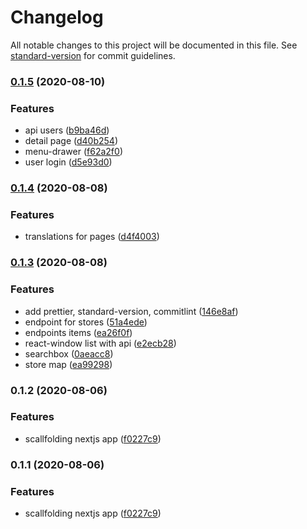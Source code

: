 # Changelog

All notable changes to this project will be documented in this file. See [standard-version](https://github.com/conventional-changelog/standard-version) for commit guidelines.

### [0.1.5](https://github.com/mtorre4580/app-reef/compare/v0.1.4...v0.1.5) (2020-08-10)


### Features

* api users ([b9ba46d](https://github.com/mtorre4580/app-reef/commit/b9ba46d6a82bc9d5ae05c36cb6e9bc264aa1a999))
* detail page ([d40b254](https://github.com/mtorre4580/app-reef/commit/d40b254c1de095073476054761b5aa0fec5fcfc5))
* menu-drawer ([f62a2f0](https://github.com/mtorre4580/app-reef/commit/f62a2f0d2ad8595b5e82f57cd0bc5f4307d26be1))
* user login ([d5e93d0](https://github.com/mtorre4580/app-reef/commit/d5e93d050d6671016419e18dbf8e2b98148798d4))

### [0.1.4](https://github.com/mtorre4580/app-reef/compare/v0.1.3...v0.1.4) (2020-08-08)


### Features

* translations for pages ([d4f4003](https://github.com/mtorre4580/app-reef/commit/d4f4003549059a69cae3aafb5449383afd9a3d69))

### [0.1.3](https://github.com/mtorre4580/app-reef/compare/v0.1.2...v0.1.3) (2020-08-08)


### Features

* add prettier, standard-version, commitlint ([146e8af](https://github.com/mtorre4580/app-reef/commit/146e8af3c203c0469f6ccfa3fc4b7d87c6e38924))
* endpoint for stores ([51a4ede](https://github.com/mtorre4580/app-reef/commit/51a4edea16903c8ec943892eba92989552de67a6))
* endpoints items ([ea26f0f](https://github.com/mtorre4580/app-reef/commit/ea26f0f34e98ccc0a2c700a8d0287c49648f3c7c))
* react-window list with api ([e2ecb28](https://github.com/mtorre4580/app-reef/commit/e2ecb28ee82d8146f2f843acfdaace428116fc10))
* searchbox ([0aeacc8](https://github.com/mtorre4580/app-reef/commit/0aeacc8b26b76f6619bd3ebfe5d1943993ca85d3))
* store map ([ea99298](https://github.com/mtorre4580/app-reef/commit/ea99298a9e846941328a89d0eadbafd777969de9))

### 0.1.2 (2020-08-06)


### Features

* scallfolding nextjs app ([f0227c9](https://github.com/mtorre4580/app-reef/commit/f0227c9956ed2f0785ec58f1ce17be6088ad0006))

### 0.1.1 (2020-08-06)


### Features

* scallfolding nextjs app ([f0227c9](https://github.com/mtorre4580/app-reef/commit/f0227c9956ed2f0785ec58f1ce17be6088ad0006))
